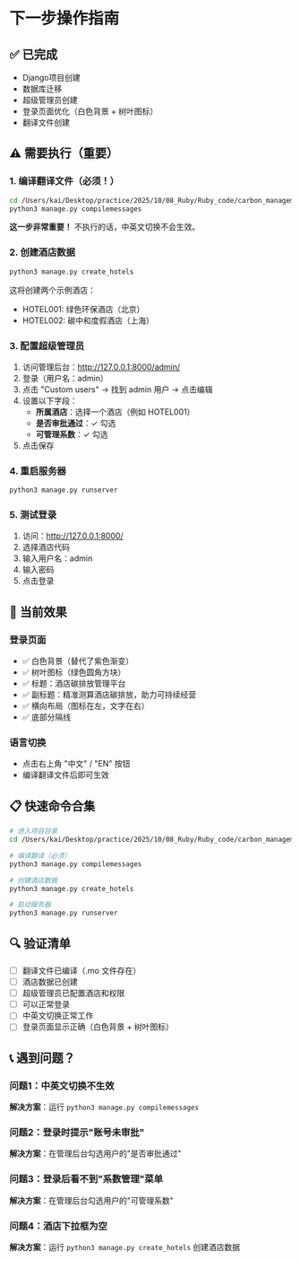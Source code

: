 # 下一步操作指南

## ✅ 已完成
- Django项目创建
- 数据库迁移
- 超级管理员创建
- 登录页面优化（白色背景 + 树叶图标）
- 翻译文件创建

## ⚠️ 需要执行（重要）

### 1. 编译翻译文件（必须！）

```bash
cd /Users/kai/Desktop/practice/2025/10/08_Ruby/Ruby_code/carbon_management
python3 manage.py compilemessages
```

**这一步非常重要！** 不执行的话，中英文切换不会生效。

### 2. 创建酒店数据

```bash
python3 manage.py create_hotels
```

这将创建两个示例酒店：
- HOTEL001: 绿色环保酒店（北京）
- HOTEL002: 碳中和度假酒店（上海）

### 3. 配置超级管理员

1. 访问管理后台：http://127.0.0.1:8000/admin/
2. 登录（用户名：admin）
3. 点击 "Custom users" → 找到 admin 用户 → 点击编辑
4. 设置以下字段：
   - **所属酒店**：选择一个酒店（例如 HOTEL001）
   - **是否审批通过**：✓ 勾选
   - **可管理系数**：✓ 勾选
5. 点击保存

### 4. 重启服务器

```bash
python3 manage.py runserver
```

### 5. 测试登录

1. 访问：http://127.0.0.1:8000/
2. 选择酒店代码
3. 输入用户名：admin
4. 输入密码
5. 点击登录

## 🎨 当前效果

### 登录页面
- ✅ 白色背景（替代了紫色渐变）
- ✅ 树叶图标（绿色圆角方块）
- ✅ 标题：酒店碳排放管理平台
- ✅ 副标题：精准测算酒店碳排放，助力可持续经营
- ✅ 横向布局（图标在左，文字在右）
- ✅ 底部分隔线

### 语言切换
- 点击右上角 "中文" / "EN" 按钮
- 编译翻译文件后即可生效

## 📋 快速命令合集

```bash
# 进入项目目录
cd /Users/kai/Desktop/practice/2025/10/08_Ruby/Ruby_code/carbon_management

# 编译翻译（必须）
python3 manage.py compilemessages

# 创建酒店数据
python3 manage.py create_hotels

# 启动服务器
python3 manage.py runserver
```

## 🔍 验证清单

- [ ] 翻译文件已编译（.mo 文件存在）
- [ ] 酒店数据已创建
- [ ] 超级管理员已配置酒店和权限
- [ ] 可以正常登录
- [ ] 中英文切换正常工作
- [ ] 登录页面显示正确（白色背景 + 树叶图标）

## 📞 遇到问题？

### 问题1：中英文切换不生效
**解决方案**：运行 `python3 manage.py compilemessages`

### 问题2：登录时提示"账号未审批"
**解决方案**：在管理后台勾选用户的"是否审批通过"

### 问题3：登录后看不到"系数管理"菜单
**解决方案**：在管理后台勾选用户的"可管理系数"

### 问题4：酒店下拉框为空
**解决方案**：运行 `python3 manage.py create_hotels` 创建酒店数据
